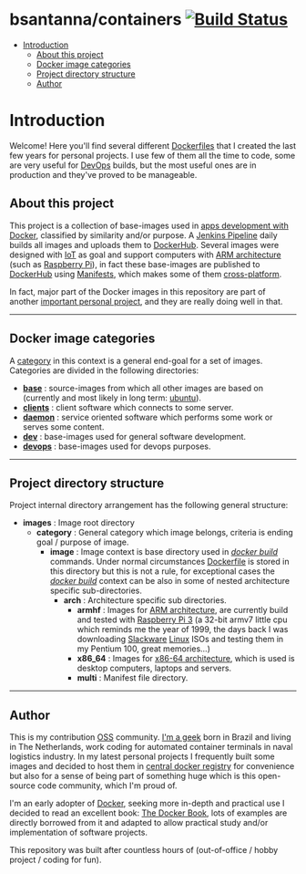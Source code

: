 # bsantanna/containers [![Build Status](https://secure.btech.software/jenkins/buildStatus/icon?job=containers-pipeline)](https://secure.btech.software/jenkins/job/containers-pipeline/)

- [Introduction](#introduction)
  - [About this project](#about-this-project)
  - [Docker image categories](#docker-image-categories)
  - [Project directory structure](#project-directory-structure)
  - [Author](#author)

# Introduction

Welcome! Here you'll find several different [Dockerfiles](https://docs.docker.com/engine/reference/builder/) that I created the last few years for personal projects.  I use few of them all the time to code, some are very useful for [DevOps](https://en.wikipedia.org/wiki/DevOps) builds, but the most useful ones are in production and they've proved to be manageable. 

## About this project

This project is a collection of base-images used in [apps development with Docker](https://docs.docker.com/develop/), classified by similarity and/or purpose.
A [Jenkins Pipeline](https://jenkins.io/doc/book/pipeline/) daily builds all images and uploads them to [DockerHub](https://hub.docker.com/u/bsantanna/).
Several images were designed with [IoT](https://en.wikipedia.org/wiki/Internet_of_things) as goal and support computers with [ARM architecture](https://en.wikipedia.org/wiki/ARM_architecture) (such as [Raspberry Pi](https://en.wikipedia.org/wiki/Raspberry_Pi)), in fact these base-images are published to [DockerHub](https://hub.docker.com/u/bsantanna/) using [Manifests](https://docs.docker.com/registry/spec/manifest-v2-2/), which makes some of them [cross-platform](https://en.wikipedia.org/wiki/Cross-platform).

In fact, major part of the Docker images in this repository are part of another [important personal project](https://medium.com/@brnsantanna/how-my-hobby-made-me-an-anonymous-hero-d63b0c711bec), and they are really doing well in that.

---

## Docker image categories

A [category](images/) in this context is a general end-goal for a set of images. Categories are divided in the following directories:

 - **[base](images/base/)**      : source-images from which all other images are based on (currently and most likely in long term: [ubuntu](https://hub.docker.com/_/ubuntu/)).
 - **[clients](images/clients)** : client software which connects to some server.
 - **[daemon](images/daemon)**   : service oriented software which performs some work or serves some content.
 - **[dev](images/dev)**         : base-images used for general software development.
 - **[devops](images/devops)**   : base-images used for devops purposes.
 
---

## Project directory structure

Project internal directory arrangement has the following general structure:

 - **images**         : Image root directory
   - **category**     : General category which image belongs, criteria is ending goal / purpose of image.
     - **image**      : Image context is base directory used in *[docker build](https://docs.docker.com/engine/reference/commandline/build/)* commands. Under normal circumstances [Dockerfile](https://docs.docker.com/engine/reference/builder/) is stored in this directory but this is not a rule, for exceptional cases the *[docker build](https://docs.docker.com/engine/reference/commandline/build/)* context can be also in some of nested architecture specific sub-directories.
       - **arch**     : Architecture specific sub directories.
         - **armhf**  : Images for [ARM architecture](https://en.wikipedia.org/wiki/ARM_architecture), are currently build and tested with [Raspberry Pi 3](https://en.wikipedia.org/wiki/Raspberry_Pi) (a 32-bit armv7 little cpu which reminds me the year of 1999, the days back I was downloading [Slackware](https://en.wikipedia.org/wiki/Slackware) [Linux](https://en.wikipedia.org/wiki/Linux) ISOs and testing them in my Pentium 100, great memories...)
         - **x86_64** : Images for [x86-64 architecture](https://en.wikipedia.org/wiki/X86-64), which is used is desktop computers, laptops and servers.
         - **multi**  : Manifest file directory.
         
---

## Author

This is my contribution [OSS](https://en.wikipedia.org/wiki/Open-source_software) community.
[I'm a geek](http://linkedin.com/in/brnsantanna/) born in Brazil and living in The Netherlands, work coding for automated container terminals in naval logistics industry.
In my latest personal projects I frequently built some images and decided to host them in [central docker registry](https://hub.docker.com/u/bsantanna/) for convenience but also for a sense of being part of something huge which is this open-source code community, which I'm proud of.

I'm an early adopter of [Docker](https://www.docker.com), seeking more in-depth and practical use I decided to read an excellent book: [The Docker Book](https://dockerbook.com), lots of examples are directly borrowed from it and adapted to allow practical study and/or implementation of software projects.  

This repository was built after countless hours of (out-of-office / hobby project / coding for fun). 
